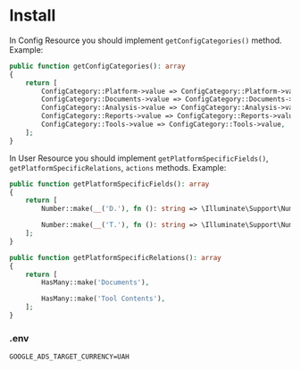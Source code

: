 # Install
In Config Resource you should implement `getConfigCategories()` method. Example:
```php
public function getConfigCategories(): array
{
    return [
        ConfigCategory::Platform->value => ConfigCategory::Platform->value,
        ConfigCategory::Documents->value => ConfigCategory::Documents->value,
        ConfigCategory::Analysis->value => ConfigCategory::Analysis->value,
        ConfigCategory::Reports->value => ConfigCategory::Reports->value,
        ConfigCategory::Tools->value => ConfigCategory::Tools->value,
    ];
}
```

In User Resource you should implement `getPlatformSpecificFields()`, `getPlatformSpecificRelations`, `actions` methods. Example:
```php
public function getPlatformSpecificFields(): array
{
    return [
        Number::make(__('D.'), fn (): string => \Illuminate\Support\Number::format($this->documents->count())),

        Number::make(__('T.'), fn (): string => \Illuminate\Support\Number::format($this->toolContents->count())),
    ];
}

public function getPlatformSpecificRelations(): array
{
    return [
        HasMany::make('Documents'),

        HasMany::make('Tool Contents'),
    ];
}
```

### .env
`GOOGLE_ADS_TARGET_CURRENCY=UAH`